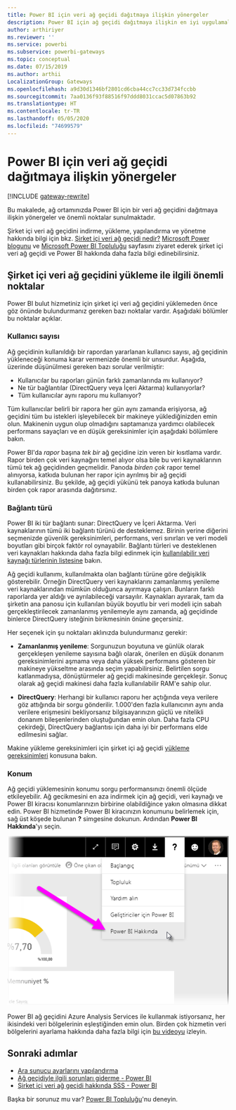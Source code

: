```yaml
---
title: Power BI için veri ağ geçidi dağıtmaya ilişkin yönergeler
description: Power BI için ağ geçidi dağıtmaya ilişkin en iyi uygulamaları ve önemli noktaları öğrenin.
author: arthiriyer
ms.reviewer: ''
ms.service: powerbi
ms.subservice: powerbi-gateways
ms.topic: conceptual
ms.date: 07/15/2019
ms.author: arthii
LocalizationGroup: Gateways
ms.openlocfilehash: a9d30d1346bf2801cd6cba44cc7cc33d734fccbb
ms.sourcegitcommit: 7aa0136f93f88516f97ddd8031ccac5d07863b92
ms.translationtype: HT
ms.contentlocale: tr-TR
ms.lasthandoff: 05/05/2020
ms.locfileid: "74699579"
---
```

# <a name="guidance-for-deploying-a-data-gateway-for-power-bi"></a>Power BI için veri ağ geçidi dağıtmaya ilişkin yönergeler

[!INCLUDE [gateway-rewrite](includes/gateway-rewrite.md)]

Bu makalede, ağ ortamınızda Power BI için bir veri ağ geçidini dağıtmaya ilişkin yönergeler ve önemli noktalar sunulmaktadır.

Şirket içi veri ağ geçidini indirme, yükleme, yapılandırma ve yönetme hakkında bilgi için bkz. [Şirket içi veri ağ geçidi nedir?](/data-integration/gateway/service-gateway-onprem) [Microsoft Power blogunu](https://powerbi.microsoft.com/blog/) ve [Microsoft Power BI Topluluğu](https://community.powerbi.com/) sayfasını ziyaret ederek şirket içi veri ağ geçidi ve Power BI hakkında daha fazla bilgi edinebilirsiniz.

## <a name="installation-considerations-for-the-on-premises-data-gateway"></a>Şirket içi veri ağ geçidini yükleme ile ilgili önemli noktalar

Power BI bulut hizmetiniz için şirket içi veri ağ geçidini yüklemeden önce göz önünde bulundurmanız gereken bazı noktalar vardır. Aşağıdaki bölümler bu noktalar açıklar.

### <a name="number-of-users"></a>Kullanıcı sayısı

Ağ geçidinin kullanıldığı bir rapordan yararlanan kullanıcı sayısı, ağ geçidinin yükleneceği konuma karar vermenizde önemli bir unsurdur. Aşağıda, üzerinde düşünülmesi gereken bazı sorular verilmiştir:

* Kullanıcılar bu raporları günün farklı zamanlarında mı kullanıyor?
* Ne tür bağlantılar (DirectQuery veya İçeri Aktarma) kullanıyorlar?
* Tüm kullanıcılar aynı raporu mu kullanıyor?

Tüm kullanıcılar belirli bir rapora her gün aynı zamanda erişiyorsa, ağ geçidini tüm bu istekleri işleyebilecek bir makineye yüklediğinizden emin olun. Makinenin uygun olup olmadığını saptamanıza yardımcı olabilecek performans sayaçları ve en düşük gereksinimler için aşağıdaki bölümlere bakın.

Power BI'da *rapor* başına *tek bir* ağ geçidine izin veren bir kısıtlama vardır. Rapor birden çok veri kaynağını temel alıyor olsa bile bu veri kaynaklarının tümü tek ağ geçidinden geçmelidir. Panoda *birden çok* rapor temel alınıyorsa, katkıda bulunan her rapor için ayrılmış bir ağ geçidi kullanabilirsiniz. Bu şekilde, ağ geçidi yükünü tek panoya katkıda bulunan birden çok rapor arasında dağıtırsınız.

### <a name="connection-type"></a>Bağlantı türü

Power BI iki tür bağlantı sunar: DirectQuery ve İçeri Aktarma. Veri kaynaklarının tümü iki bağlantı türünü de desteklemez. Birinin yerine diğerini seçmenizde güvenlik gereksinimleri, performans, veri sınırları ve veri modeli boyutları gibi birçok faktör rol oynayabilir. Bağlantı türleri ve desteklenen veri kaynakları hakkında daha fazla bilgi edinmek için [kullanılabilir veri kaynağı türlerinin listesine](service-gateway-data-sources.md#list-of-available-data-source-types) bakın.

Ağ geçidi kullanımı, kullanılmakta olan bağlantı türüne göre değişiklik gösterebilir. Örneğin DirectQuery veri kaynaklarını zamanlanmış yenileme veri kaynaklarından mümkün olduğunca ayırmaya çalışın. Bunların farklı raporlarda yer aldığı ve ayrılabileceği varsayılır. Kaynakları ayırarak, tam da şirketin ana panosu için kullanılan büyük boyutlu bir veri modeli için sabah gerçekleştirilecek zamanlanmış yenilemeyle aynı zamanda, ağ geçidinde binlerce DirectQuery isteğinin birikmesinin önüne geçersiniz. 

Her seçenek için şu noktaları aklınızda bulundurmanız gerekir:

* **Zamanlanmış yenileme**: Sorgunuzun boyutuna ve günlük olarak gerçekleşen yenileme sayısına bağlı olarak, önerilen en düşük donanım gereksinimlerini aşmama veya daha yüksek performans gösteren bir makineye yükseltme arasında seçim yapabilirsiniz. Belirtilen sorgu katlanmadıysa, dönüştürmeler ağ geçidi makinesinde gerçekleşir. Sonuç olarak ağ geçidi makinesi daha fazla kullanılabilir RAM'e sahip olur.

* **DirectQuery**: Herhangi bir kullanıcı raporu her açtığında veya verilere göz attığında bir sorgu gönderilir. 1\.000'den fazla kullanıcının aynı anda verilere erişmesini bekliyorsanız bilgisayarınızın güçlü ve nitelikli donanım bileşenlerinden oluştuğundan emin olun. Daha fazla CPU çekirdeği, DirectQuery bağlantısı için daha iyi bir performans elde edilmesini sağlar.

Makine yükleme gereksinimleri için şirket içi ağ geçidi [yükleme gereksinimleri](/data-integration/gateway/service-gateway-install#requirements) konusuna bakın.

### <a name="location"></a>Konum

Ağ geçidi yüklemesinin konumu sorgu performansınızı önemli ölçüde etkileyebilir. Ağ gecikmesini en aza indirmek için ağ geçidi, veri kaynağı ve Power BI kiracısı konumlarınızın birbirine olabildiğince yakın olmasına dikkat edin. Power BI hizmetinde Power BI kiracınızın konumunu belirlemek için, sağ üst köşede bulunan **?** simgesine dokunun. Ardından **Power BI Hakkında**'yı seçin.

![Power BI kiracısı konumunuzu belirleme](media/service-gateway-deployment-guidance/powerbi-gateway-deployment-guidance_02.png)

Power BI ağ geçidini Azure Analysis Services ile kullanmak istiyorsanız, her ikisindeki veri bölgelerinin eşleştiğinden emin olun. Birden çok hizmetin veri bölgelerini ayarlama hakkında daha fazla bilgi için [bu videoyu](https://guyinacube.com/2018/01/power-bi-azure-analysis-services-gateway-data-region/) izleyin.

## <a name="next-steps"></a>Sonraki adımlar

* [Ara sunucu ayarlarını yapılandırma](/data-integration/gateway/service-gateway-proxy)  
* [Ağ geçidiyle ilgili sorunları giderme - Power BI](service-gateway-onprem-tshoot.md)  
* [Şirket içi veri ağ geçidi hakkında SSS - Power BI](service-gateway-power-bi-faq.md)  

Başka bir sorunuz mu var? [Power BI Topluluğu](https://community.powerbi.com/)'nu deneyin.

